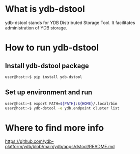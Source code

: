 
# What is ydb-dstool

ydb-dstool stands for YDB Distributed Storage Tool. It facilitates administration of YDB storage.

# How to run ydb-dstool

## Install ydb-dstool package

```bash
user@host:~$ pip install ydb-dstool
```

## Set up environment and run

```bash
user@host:~$ export PATH=${PATH}:${HOME}/.local/bin
user@host:~$ ydb-dstool -e ydb.endpoint cluster list
```

# Where to find more info

https://github.com/ydb-platform/ydb/blob/main/ydb/apps/dstool/README.md
